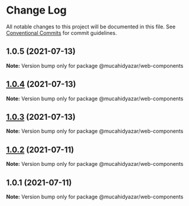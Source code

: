 # Change Log

All notable changes to this project will be documented in this file.
See [Conventional Commits](https://conventionalcommits.org) for commit guidelines.

## 1.0.5 (2021-07-13)

**Note:** Version bump only for package @mucahidyazar/web-components





## [1.0.4](https://github.com/mucahidyazar/web-components/compare/@mucahidyazar/web-components@1.0.3...@mucahidyazar/web-components@1.0.4) (2021-07-13)

**Note:** Version bump only for package @mucahidyazar/web-components





## [1.0.3](https://github.com/mucahidyazar/web-components/compare/@mucahidyazar/web-components@1.0.2...@mucahidyazar/web-components@1.0.3) (2021-07-13)

**Note:** Version bump only for package @mucahidyazar/web-components






## [1.0.2](https://github.com/mucahidyazar/web-components/compare/@mucahidyazar/web-components@1.0.1...@mucahidyazar/web-components@1.0.2) (2021-07-11)

**Note:** Version bump only for package @mucahidyazar/web-components





## 1.0.1 (2021-07-11)

**Note:** Version bump only for package @mucahidyazar/web-components

